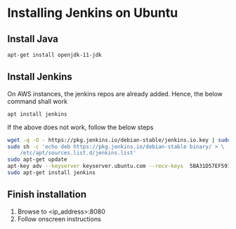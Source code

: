 # Installing Jenkins on Ubuntu

## Install Java
````bash
apt-get install openjdk-11-jdk
````

## Install Jenkins
On AWS instances, the jenkins repos are already added. Hence, the below command shall work
````
apt install jenkins
````
If the above does not work, follow the below steps

````bash
wget -q -O - https://pkg.jenkins.io/debian-stable/jenkins.io.key | sudo apt-key add -
sudo sh -c 'echo deb https://pkg.jenkins.io/debian-stable binary/ > \
    /etc/apt/sources.list.d/jenkins.list'
sudo apt-get update
apt-key adv --keyserver keyserver.ubuntu.com --recv-keys  5BA31D57EF5975CA   => replace this ID with the error you ar egetting when doing apt update
sudo apt-get install jenkins
````

## Finish installation
1. Browse to <ip_address>:8080
2. Follow onscreen instructions
